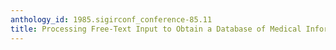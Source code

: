 ```yaml
---
anthology_id: 1985.sigirconf_conference-85.11
title: Processing Free-Text Input to Obtain a Database of Medical Information
---
```

